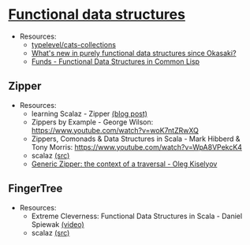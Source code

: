 # [Functional data structures](./FunctionalDataStructures.md)
* Resources:
  * [typelevel/cats-collections](https://github.com/typelevel/cats-collections)
  * [What's new in purely functional data structures since Okasaki?](https://cstheory.stackexchange.com/questions/1539/whats-new-in-purely-functional-data-structures-since-okasaki)
  * [Funds - Functional Data Structures in Common Lisp](https://common-lisp.net/project/funds/)

## Zipper
* Resources:
  * learning Scalaz - Zipper [(blog post)](http://eed3si9n.com/learning-scalaz/Zipper.html)
  * Zippers by Example - George Wilson: https://www.youtube.com/watch?v=woK7ntZRwXQ
  * Zippers, Comonads & Data Structures in Scala - Mark Hibberd & Tony Morris: https://www.youtube.com/watch?v=WpA8VPekcK4
  * scalaz [(src)](https://github.com/scalaz/scalaz/blob/series/7.3.x/core/src/main/scala/scalaz/Zipper.scala)
  * [Generic Zipper: the context of a traversal - Oleg Kiselyov](http://okmij.org/ftp/continuations/zipper.html)

## FingerTree
* Resources:
  * Extreme Cleverness: Functional Data Structures in Scala - Daniel Spiewak [(video)](https://www.youtube.com/watch?v=pNhBQJN44YQ)
  * scalaz [(src)](https://github.com/scalaz/scalaz/blob/series/7.3.x/core/src/main/scala/scalaz/FingerTree.scala)
 
